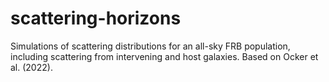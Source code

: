 # scattering-horizons
Simulations of scattering distributions for an all-sky FRB population, including scattering from intervening and host galaxies. Based on Ocker et al. (2022).
